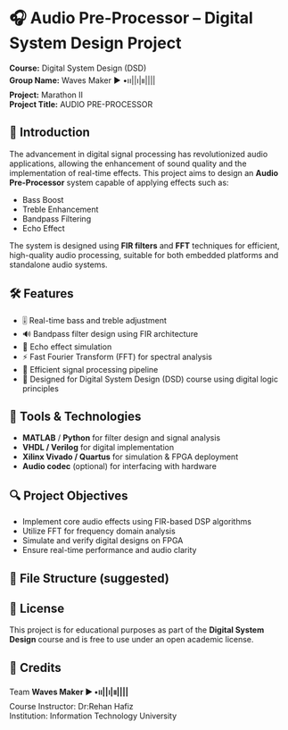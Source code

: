 # 🎧 Audio Pre-Processor – Digital System Design Project

**Course:** Digital System Design (DSD)  
**Group Name:** Waves Maker ▶︎ •၊၊||၊|။||||  
**Project:** Marathon II  
**Project Title:** AUDIO PRE-PROCESSOR  

## 📌 Introduction

The advancement in digital signal processing has revolutionized audio applications, allowing the enhancement of sound quality and the implementation of real-time effects. This project aims to design an **Audio Pre-Processor** system capable of applying effects such as:

- Bass Boost  
- Treble Enhancement  
- Bandpass Filtering  
- Echo Effect  

The system is designed using **FIR filters** and **FFT** techniques for efficient, high-quality audio processing, suitable for both embedded platforms and standalone audio systems.

## 🛠️ Features

- 🎚️ Real-time bass and treble adjustment  
- 🔊 Bandpass filter design using FIR architecture  
- 🌊 Echo effect simulation  
- ⚡ Fast Fourier Transform (FFT) for spectral analysis  
- 🧠 Efficient signal processing pipeline  
- 🧩 Designed for Digital System Design (DSD) course using digital logic principles

## 🧱 Tools & Technologies

- **MATLAB** / **Python** for filter design and signal analysis  
- **VHDL / Verilog** for digital implementation  
- **Xilinx Vivado / Quartus** for simulation & FPGA deployment  
- **Audio codec** (optional) for interfacing with hardware


## 🔍 Project Objectives

- Implement core audio effects using FIR-based DSP algorithms  
- Utilize FFT for frequency domain analysis  
- Simulate and verify digital designs on FPGA  
- Ensure real-time performance and audio clarity

## 📂 File Structure (suggested)


## 📜 License

This project is for educational purposes as part of the **Digital System Design** course and is free to use under an open academic license.



## 🙌 Credits

Team **Waves Maker ▶︎ •၊၊||၊|။||||**  
Course Instructor: Dr:Rehan Hafiz  
Institution: Information Technology University

